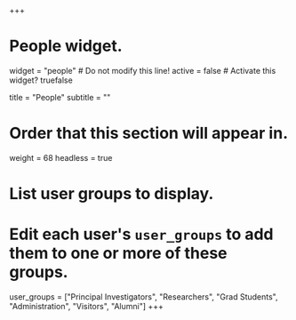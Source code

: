 +++
# People widget.
widget = "people"  # Do not modify this line!
active = false  # Activate this widget? truefalse

title = "People"
subtitle = ""

# Order that this section will appear in.
weight = 68
headless = true

# List user groups to display.
#   Edit each user's `user_groups` to add them to one or more of these groups.
user_groups = ["Principal Investigators",
               "Researchers",
               "Grad Students",
               "Administration",
               "Visitors",
               "Alumni"]
+++
